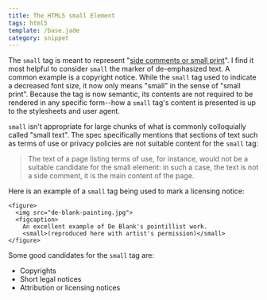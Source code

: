 ```yaml
---
title: The HTML5 small Element
tags: html5
template: /base.jade
category: snippet
---
```


The `small` tag is meant to represent "[side comments or small print](http://www.w3.org/TR/html5/text-level-semantics.html#the-small-element)". I find it most helpful to consider `small` the marker of de-emphasized text. A common example is a copyright notice. While the `small` tag used to indicate a decreased font size, it now only means "small" in the sense of "small print". Because the tag is now semantic, its contents are not required to be rendered in any specific form--how a `small` tag's content is presented is up to the stylesheets and user agent.

`small` isn't appropriate for large chunks of what is commonly colloquially called "small text". The spec specifically mentions that sections of text such as terms of use or privacy policies are not suitable content for the `small` tag:

> The text of a page listing terms of use, for instance, would not be a suitable candidate for the small element: in such a case, the text is not a side comment, it is the main content of the page.

Here is an example of a `small` tag being used to mark a licensing notice:

```
<figure>
  <img src="de-blank-painting.jpg">
  <figcaption>
    An excellent example of De Blank's pointillist work.
    <small>(reproduced here with artist's permission)</small>
</figure>
```

Some good candidates for the `small` tag are:

* Copyrights
* Short legal notices
* Attribution or licensing notices
